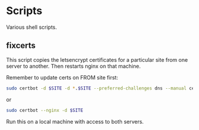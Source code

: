 # Scripts

Various shell scripts.

## fixcerts
This script copies the letsencrypt certificates for a particular site from one server to another.
Then restarts nginx on that machine.

Remember to update certs on FROM site first:

```bash
sudo certbot -d $SITE -d *.$SITE --preferred-challenges dns --manual certonly
```
or
```bash
sudo certbot --nginx -d $SITE
```

Run this on a local machine with access to both servers.
